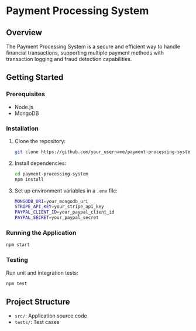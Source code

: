 # Payment Processing System

## Overview
The Payment Processing System is a secure and efficient way to handle financial transactions, supporting multiple payment methods with transaction logging and fraud detection capabilities.

## Getting Started

### Prerequisites
- Node.js
- MongoDB

### Installation
1. Clone the repository:
   ```bash
   git clone https://github.com/your_username/payment-processing-system.git
   ```
2. Install dependencies:
   ```bash
   cd payment-processing-system
   npm install
   ```
3. Set up environment variables in a `.env` file:
   ```bash
   MONGODB_URI=your_mongodb_uri
   STRIPE_API_KEY=your_stripe_api_key
   PAYPAL_CLIENT_ID=your_paypal_client_id
   PAYPAL_SECRET=your_paypal_secret
   ```

### Running the Application
```bash
npm start
```

### Testing
Run unit and integration tests:
```bash
npm test
```

## Project Structure
- `src/`: Application source code
- `tests/`: Test cases
